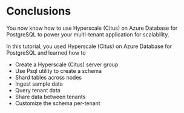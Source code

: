 # Conclusions

You now know how to use Hyperscale (Citus) on Azure Database for PostgreSQL to power your multi-tenant application for scalability.

In this tutorial, you used Hyperscale (Citus) on Azure Database for PostgreSQL and learned how to
-	Create a Hyperscale (Citus) server group
-	Use Psql utility to create a schema
-	Shard tables across nodes
-	Ingest sample data
-	Query tenant data
-	Share data between tenants
-	Customize the schema per-tenant

